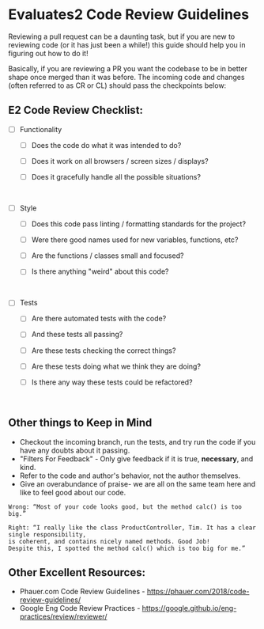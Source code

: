 # Evaluates2 Code Review Guidelines

Reviewing a pull request can be a daunting task, but if you are new to reviewing code (or it has just been a while!) this guide should help you in figuring out how to do it!

Basically, if you are reviewing a PR you want the codebase to be in better shape once merged than it was before. The incoming code and changes (often referred to as CR or CL) should pass the checkpoints below:


## E2 Code Review Checklist: 

- [ ] Functionality 

    - [ ] Does the code do what it was intended to do?
    
    - [ ] Does it work on all browsers / screen sizes / displays?
    
    - [ ] Does it gracefully handle all the possible situations?
    
    
<br/>


- [ ] Style

    - [ ] Does this code pass linting / formatting standards for the project?
    
    - [ ] Were there good names used for new variables, functions, etc?
    
    - [ ] Are the functions / classes small and focused?
    
    - [ ] Is there anything "weird" about this code?
    
    
<br/>


- [ ] Tests 

    - [ ] Are there automated tests with the code? 
    
    - [ ] And these tests all passing?
    
    - [ ] Are these tests checking the correct things?
    
    - [ ] Are these tests doing what we think they are doing?
    
    - [ ] Is there any way these tests could be refactored?
        


<br/>

## Other things to Keep in Mind

- Checkout the incoming branch, run the tests, and try run the code if you have any doubts about it passing.
- "Filters For Feedback" - Only give feedback if it is true, **necessary**, and kind.
- Refer to the code and author's behavior, not the author themselves.
- Give an overabundance of praise- we are all on the same team here and like to feel good about our code.

```
Wrong: “Most of your code looks good, but the method calc() is too big.”

Right: “I really like the class ProductController, Tim. It has a clear single responsibility, 
is coherent, and contains nicely named methods. Good Job!
Despite this, I spotted the method calc() which is too big for me.”
```


## Other Excellent Resources:
- Phauer.com Code Review Guidelines - https://phauer.com/2018/code-review-guidelines/
- Google Eng Code Review Practices - https://google.github.io/eng-practices/review/reviewer/

